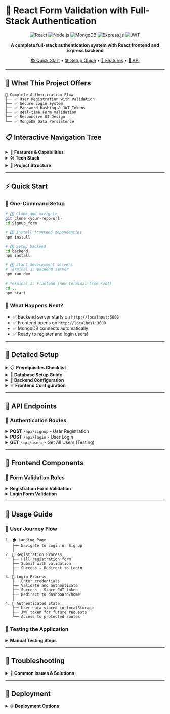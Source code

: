# 🚀 React Form Validation with Full-Stack Authentication

<div align="center">
  
![React](https://img.shields.io/badge/React-20232A?style=for-the-badge&logo=react&logoColor=61DAFB)
![Node.js](https://img.shields.io/badge/Node.js-43853D?style=for-the-badge&logo=node.js&logoColor=white)
![MongoDB](https://img.shields.io/badge/MongoDB-4EA94B?style=for-the-badge&logo=mongodb&logoColor=white)
![Express.js](https://img.shields.io/badge/Express.js-404D59?style=for-the-badge)
![JWT](https://img.shields.io/badge/JWT-black?style=for-the-badge&logo=JSON%20web%20tokens)

**A complete full-stack authentication system with React frontend and Express backend**

[📚 Quick Start](#-quick-start) • [🛠️ Setup Guide](#-detailed-setup) • [🎯 Features](#-features) • [📡 API](#-api-endpoints)

</div>

---

## 🌟 What This Project Offers

```
🎯 Complete Authentication Flow
├── ✅ User Registration with Validation
├── ✅ Secure Login System
├── ✅ Password Hashing & JWT Tokens
├── ✅ Real-time Form Validation
├── ✅ Responsive UI Design
└── ✅ MongoDB Data Persistence
```

## 📋 Interactive Navigation Tree

<details>
<summary>🎯 <strong>Features & Capabilities</strong></summary>

### Frontend Features ⚛️

- **🔍 Real-time Validation** - Instant feedback on form inputs
- **📱 Responsive Design** - Works on all device sizes
- **🎨 Modern UI/UX** - Clean and intuitive interface
- **⚡ Fast Navigation** - React Router integration
- **💾 Data Persistence** - LocalStorage for user sessions
- **🔄 Loading States** - Visual feedback during operations

### Backend Features 🔧

- **🛡️ Secure Authentication** - JWT-based auth system
- **🔐 Password Security** - bcrypt hashing
- **📊 Database Integration** - MongoDB with Mongoose
- **🌐 CORS Support** - Cross-origin requests
- **✅ Input Validation** - Server-side data validation
- **📝 RESTful APIs** - Clean API endpoints

</details>

<details>
<summary>🛠️ <strong>Tech Stack</strong></summary>

```
Frontend Stack
├── React.js 18+ ⚛️
│   ├── React Hook Form 📋
│   ├── React Router DOM 🛣️
│   └── Custom CSS3 🎨
│
Backend Stack
├── Node.js 🟢
│   ├── Express.js 🚀
│   ├── MongoDB + Mongoose 🍃
│   ├── bcryptjs 🔐
│   ├── jsonwebtoken 🎫
│   └── CORS 🌐
│
Development Tools
├── Nodemon 🔄
├── MongoDB Compass 🧭
└── VS Code (recommended) 💻
```

</details>

<details>
<summary>📁 <strong>Project Structure</strong></summary>

```
SignUp_form/
├── 📂 backend/                    # Server-side code
│   ├── 📄 server.js              # Express server & API routes
│   ├── 📄 package.json           # Backend dependencies
│   └── 📂 node_modules/          # Backend packages
│
├── 📂 src/                       # React application
│   ├── 📄 App.js                 # Main app component
│   ├── 📄 Login.js               # Login form component
│   ├── 📄 Signup.js              # Registration component
│   ├── 📄 FormVal.js             # Form validation utilities
│   ├── 📄 index.js               # React entry point
│   └── 📂 styles/                # Component stylesheets
│       ├── 📄 Login.css          # Login page styles
│       └── 📄 Form.css           # General form styles
│
├── 📂 public/                    # Static assets
│   ├── 📄 index.html             # HTML template
│   └── 📄 favicon.ico            # App icon
│
├── 📂 build/                     # Production build (auto-generated)
│   ├── 📄 index.html
│   └── 📂 static/
│
├── 📄 package.json               # Frontend dependencies
├── 📄 README.md                  # This documentation
└── 📄 .gitignore                 # Git ignore rules
```

</details>

---

## ⚡ Quick Start

### 🚀 One-Command Setup

```bash
# 1️⃣ Clone and navigate
git clone <your-repo-url>
cd SignUp_form

# 2️⃣ Install frontend dependencies
npm install

# 3️⃣ Setup backend
cd backend
npm install

# 4️⃣ Start development servers
# Terminal 1: Backend server
npm run dev

# Terminal 2: Frontend (new terminal from root)
cd ..
npm start
```

### 🎯 What Happens Next?

- ✅ Backend server starts on `http://localhost:5000`
- ✅ Frontend opens on `http://localhost:3000`
- ✅ MongoDB connects automatically
- ✅ Ready to register and login users!

---

## 🔧 Detailed Setup

<details>
<summary>📋 <strong>Prerequisites Checklist</strong></summary>

Before starting, ensure you have:

- [ ] **Node.js** (v14 or higher) - [Download here](https://nodejs.org/)
- [ ] **MongoDB** - Choose one option:
  - [ ] Local installation - [MongoDB Community](https://www.mongodb.com/try/download/community)
  - [ ] Cloud database - [MongoDB Atlas](https://www.mongodb.com/atlas) (recommended)
- [ ] **Git** - [Download here](https://git-scm.com/)
- [ ] **Code Editor** - [VS Code](https://code.visualstudio.com/) (recommended)

</details>

<details>
<summary>🍃 <strong>Database Setup Guide</strong></summary>

### Option A: Local MongoDB Setup

```bash
# 1. Download and install MongoDB Community Server
# 2. Start MongoDB service
mongod

# 3. Verify connection (optional)
mongo
```

### Option B: MongoDB Atlas (Cloud) - Recommended

```bash
# 1. Visit https://www.mongodb.com/atlas
# 2. Create free account and cluster
# 3. Get connection string
# 4. Update server.js with your connection string:
mongoose.connect('your_atlas_connection_string');
```

### MongoDB Compass Setup

```
Connection String: mongodb://localhost:27017/
Database Name: signup
```

</details>

<details>
<summary>🔧 <strong>Backend Configuration</strong></summary>

### Install Backend Dependencies

```bash
cd backend
npm install express mongoose bcryptjs jsonwebtoken cors nodemon
```

### Environment Variables (Optional)

Create `.env` file in backend folder:

```env
PORT=5000
JWT_SECRET=your_super_secret_jwt_key_here
MONGODB_URI=mongodb://localhost:27017/signup
```

### Start Backend Server

```bash
# Development mode (auto-restart)
npm run dev

# Production mode
npm start
```

**Expected Output:**

```
Server running on port 5000
Visit: http://localhost:5000
Connected to MongoDB
```

</details>

<details>
<summary>⚛️ <strong>Frontend Configuration</strong></summary>

### Install Frontend Dependencies

```bash
# From root directory
npm install react-hook-form react-router-dom
```

### Start Frontend Development Server

```bash
npm start
```

**Expected Output:**

```
Compiled successfully!
Local:            http://localhost:3000
Network:          http://192.168.1.xxx:3000
```

</details>

---

## 📡 API Endpoints

### 🔐 Authentication Routes

<details>
<summary><strong>POST</strong> <code>/api/signup</code> - User Registration</summary>

**Request Body:**

```json
{
  "name": "John Doe",
  "email": "john@example.com",
  "password": "password123",
  "confirmPassword": "password123",
  "age": 25,
  "gender": "male"
}
```

**Success Response:**

```json
{
  "message": "User registered successfully!",
  "user": {
    "id": "64f8a1b2c3d4e5f6g7h8i9j0",
    "name": "John Doe",
    "email": "john@example.com"
  }
}
```

**Error Response:**

```json
{
  "message": "User already exists with this email"
}
```

</details>

<details>
<summary><strong>POST</strong> <code>/api/login</code> - User Login</summary>

**Request Body:**

```json
{
  "email": "Raj@example.com",
  "password": "password123"
}
```

**Success Response:**

```json
{
  "message": "Login successful!",
  "token": "eyJhbGciOiJIUzI1NiIsInR5cCI6IkpXVCJ9...",
  "user": {
    "id": "64f8a1b2c3d4e5f6g7h8i9j0",
    "name": "Raj",
    "email": "raj@example.com"
  }
}
```

</details>

<details>
<summary><strong>GET</strong> <code>/api/users</code> - Get All Users (Testing)</summary>

**Response:**

```json
[
  {
    "id": "64f8a1b2c3d4e5f6g7h8i9j0",
    "name": "sharma",
    "email": "sharma@example.com",
    "age": 25,
    "gender": "male",
    "createdAt": "2024-01-15T10:30:00.000Z"
  }
]
```

</details>

---

## 🎨 Frontend Components

### 📝 Form Validation Rules

<details>
<summary><strong>Registration Form Validation</strong></summary>

| Field                | Rules                   | Error Messages                                                       |
| -------------------- | ----------------------- | -------------------------------------------------------------------- |
| **Name**             | Required                | "Name is Required"                                                   |
| **Email**            | Required + Valid format | "Email is Required" / "Email is Invalid"                             |
| **Password**         | Required + Min 6 chars  | "Password is Required" / "Password Must Be At Least 6 Characters"    |
| **Confirm Password** | Required + Must match   | "Confirm Password is Required" / "Passwords do not match"            |
| **Age**              | Required + 1-120 range  | "Age is Required" / "Age must be positive" / "Age must be realistic" |
| **Gender**           | Required                | "Gender is Required"                                                 |

</details>

<details>
<summary><strong>Login Form Validation</strong></summary>

| Field        | Rules                   | Error Messages                                                    |
| ------------ | ----------------------- | ----------------------------------------------------------------- |
| **Email**    | Required + Valid format | "Email is Required" / "Email is Invalid"                          |
| **Password** | Required + Min 6 chars  | "Password is Required" / "Password Must Be At Least 6 Characters" |

</details>

---

## 📱 Usage Guide

### 🎯 User Journey Flow

```
1. 🏠 Landing Page
   ├── Navigate to Login or Signup
   │
2. 📝 Registration Process
   ├── Fill registration form
   ├── Submit with validation
   ├── Success → Redirect to Login
   │
3. 🔐 Login Process
   ├── Enter credentials
   ├── Validate and authenticate
   ├── Success → Store JWT token
   ├── Redirect to dashboard/home
   │
4. 🎉 Authenticated State
   ├── User data stored in localStorage
   ├── JWT token for future requests
   └── Access to protected routes
```

### 🔄 Testing the Application

<details>
<summary><strong>Manual Testing Steps</strong></summary>

**Test Registration:**

1. Go to `http://localhost:3000/signup`
2. Fill form with valid data
3. Click "Sign Up"
4. Verify success message
5. Check MongoDB for new user

**Test Login:**

1. Go to `http://localhost:3000/login`
2. Use registered credentials
3. Click "Login"
4. Verify welcome message
5. Check localStorage for token

**Test Validation:**

1. Try invalid email formats
2. Try mismatched passwords
3. Leave required fields empty
4. Verify error messages appear

</details>

---

## 🧪 Troubleshooting

<details>
<summary>🔧 <strong>Common Issues & Solutions</strong></summary>

### Backend Issues

**❌ "ECONNREFUSED" Error**

```
✅ Solution: Start MongoDB service
mongod  # For local MongoDB
```

**❌ "Port 5000 already in use"**

```
✅ Solution: Kill process or change port
# Kill process on Windows
netstat -ano | findstr :5000
taskkill /PID <PID> /F

# Or change port in server.js
const PORT = process.env.PORT || 5001;
```

**❌ "Cannot connect to MongoDB"**

```
✅ Solutions:
1. Check MongoDB service is running
2. Verify connection string
3. Check network connectivity
```

### Frontend Issues

**❌ "CORS Error"**

```
✅ Solution: Ensure backend CORS is configured
app.use(cors());  // In server.js
```

**❌ "Network Error"**

```
✅ Solutions:
1. Check backend server is running
2. Verify API endpoints
3. Check browser network tab
```

</details>

---

## 🚀 Deployment

<details>
<summary>🌐 <strong>Deployment Options</strong></summary>

### Backend Deployment (Heroku)

```bash
# 1. Install Heroku CLI
# 2. Login and create app
heroku login
heroku create your-app-backend

# 3. Set environment variables
heroku config:set JWT_SECRET=your_secret
heroku config:set MONGODB_URI=your_atlas_connection

# 4. Deploy
git push heroku main
```

### Frontend Deployment (Netlify)

```bash
# 1. Build the project
npm run build

# 2. Deploy to Netlify
# - Drag build folder to netlify.com
# - Or use Netlify CLI
```

---

## 🔒 Security Features

```
🛡️ Security Implementations
├── 🔐 Password Hashing (bcrypt)
├── 🎫 JWT Token Authentication
├── ✅ Input Validation (Frontend + Backend)
├── 🌐 CORS Protection
├── 🔒 SQL Injection Prevention (NoSQL)
└── 📝 Error Handling & Logging
```

---

## 🤝 Contributing

<details>
<summary><strong>How to Contribute</strong></summary>

1. **Fork** the repository
2. **Create** a feature branch
   ```bash
   git checkout -b feature/amazing-feature
   ```
3. **Commit** your changes
   ```bash
   git commit -m 'Add amazing feature'
   ```
4. **Push** to the branch
   ```bash
   git push origin feature/amazing-feature
   ```
5. **Open** a Pull Request

### Development Guidelines

- Follow existing code style
- Add comments for complex logic
- Test new features thoroughly
- Update documentation as needed

</details>

---

## 📈 Future Enhancements

- [ ] 📧 Email verification
- [ ] 🔄 Password reset functionality
- [ ] 👤 User profile management
- [ ] 🎨 Theme customization
- [ ] 📱 Mobile app version
- [ ] 🔐 Two-factor authentication
- [ ] 📊 Admin dashboard
- [ ] 🌍 Multi-language support

---

## 📄 License

This project is licensed under the MIT License - see the [LICENSE](LICENSE) file for details.

---

## 👨‍💻 Author

**Your Name**

- GitHub: [@yourusername](https://github.com/yourusername)
- Email: your.email@example.com

---

<div align="center">

**⭐ Star this repo if it helped you!**

[🔝 Back to Top](#-react-form-validation-with-full-stack-authentication)

</div>
